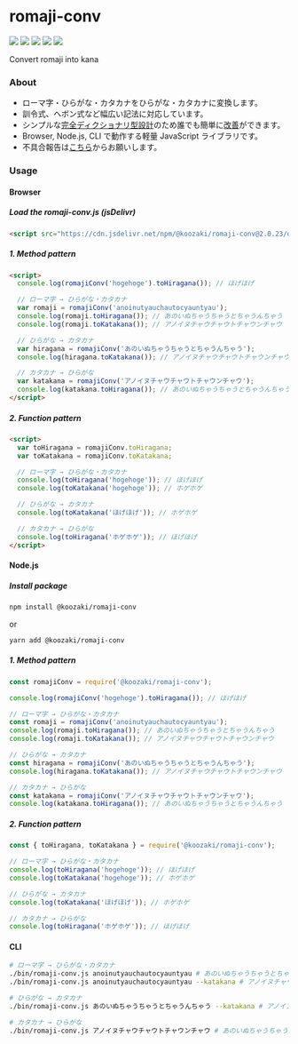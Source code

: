 # romaji-conv

[![](https://github.com/koozaki/romaji-conv/workflows/Node.js%20Package/badge.svg)](https://github.com/koozaki/romaji-conv/actions?query=workflow%3A%22Node.js+Package%22)
[![](https://img.shields.io/github/v/release/koozaki/romaji-conv?style=flat-square)](https://github.com/koozaki/romaji-conv/releases)
[![](https://img.shields.io/npm/v/@koozaki/romaji-conv?style=flat-square)](https://www.npmjs.com/package/@koozaki/romaji-conv)
[![](https://data.jsdelivr.com/v1/package/npm/@koozaki/romaji-conv/badge)](https://www.jsdelivr.com/package/npm/@koozaki/romaji-conv)
[![](https://img.shields.io/npm/l/@koozaki/romaji-conv?style=flat-square)](https://github.com/koozaki/romaji-conv/blob/master/LICENSE)

Convert romaji into kana

### About

- ローマ字・ひらがな・カタカナをひらがな・カタカナに変換します。
- 訓令式、ヘボン式など幅広い記法に対応しています。
- シンプルな[完全ディクショナリ型設計](https://github.com/koozaki/romaji-conv/blob/master/lib/map/)のため誰でも簡単に[改善](https://github.com/koozaki/romaji-conv/pulls)ができます。
- Browser, Node.js, CLI で動作する軽量 JavaScript ライブラリです。
- 不具合報告は[こちら](https://github.com/koozaki/romaji-conv/issues/new?assignees=koozaki&labels=bug&template=bug_report.md)からお願いします。

### Usage

#### Browser

##### Load the romaji-conv.js (jsDelivr)

```html
<script src="https://cdn.jsdelivr.net/npm/@koozaki/romaji-conv@2.0.23/dist/romaji-conv.js"></script>
```

##### 1. Method pattern

```html
<script>
  console.log(romajiConv('hogehoge').toHiragana()); // ほげほげ

  // ローマ字 → ひらがな・カタカナ
  var romaji = romajiConv('anoinutyauchautocyauntyau');
  console.log(romaji.toHiragana()); // あのいぬちゃうちゃうとちゃうんちゃう
  console.log(romaji.toKatakana()); // アノイヌチャウチャウトチャウンチャウ

  // ひらがな → カタカナ
  var hiragana = romajiConv('あのいぬちゃうちゃうとちゃうんちゃう');
  console.log(hiragana.toKatakana()); // アノイヌチャウチャウトチャウンチャウ

  // カタカナ → ひらがな
  var katakana = romajiConv('アノイヌチャウチャウトチャウンチャウ');
  console.log(katakana.toHiragana()); // あのいぬちゃうちゃうとちゃうんちゃう
</script>
```

##### 2. Function pattern

```html
<script>
  var toHiragana = romajiConv.toHiragana;
  var toKatakana = romajiConv.toKatakana;

  // ローマ字 → ひらがな・カタカナ
  console.log(toHiragana('hogehoge')); // ほげほげ
  console.log(toKatakana('hogehoge')); // ホゲホゲ

  // ひらがな → カタカナ
  console.log(toKatakana('ほげほげ')); // ホゲホゲ

  // カタカナ → ひらがな
  console.log(toHiragana('ホゲホゲ')); // ほげほげ
</script>
```

#### Node.js

##### Install package

```sh
npm install @koozaki/romaji-conv
```

or

```sh
yarn add @koozaki/romaji-conv
```

##### 1. Method pattern

```javascript
const romajiConv = require('@koozaki/romaji-conv');

console.log(romajiConv('hogehoge').toHiragana()); // ほげほげ

// ローマ字 → ひらがな・カタカナ
const romaji = romajiConv('anoinutyauchautocyauntyau');
console.log(romaji.toHiragana()); // あのいぬちゃうちゃうとちゃうんちゃう
console.log(romaji.toKatakana()); // アノイヌチャウチャウトチャウンチャウ

// ひらがな → カタカナ
const hiragana = romajiConv('あのいぬちゃうちゃうとちゃうんちゃう');
console.log(hiragana.toKatakana()); // アノイヌチャウチャウトチャウンチャウ

// カタカナ → ひらがな
const katakana = romajiConv('アノイヌチャウチャウトチャウンチャウ');
console.log(katakana.toHiragana()); // あのいぬちゃうちゃうとちゃうんちゃう
```

##### 2. Function pattern

```javascript
const { toHiragana, toKatakana } = require('@koozaki/romaji-conv');

// ローマ字 → ひらがな・カタカナ
console.log(toHiragana('hogehoge')); // ほげほげ
console.log(toKatakana('hogehoge')); // ホゲホゲ

// ひらがな → カタカナ
console.log(toKatakana('ほげほげ')); // ホゲホゲ

// カタカナ → ひらがな
console.log(toHiragana('ホゲホゲ')); // ほげほげ
```

#### CLI

```sh
# ローマ字 → ひらがな・カタカナ
./bin/romaji-conv.js anoinutyauchautocyauntyau # あのいぬちゃうちゃうとちゃうんちゃう
./bin/romaji-conv.js anoinutyauchautocyauntyau --katakana # アノイヌチャウチャウトチャウンチャウ

# ひらがな → カタカナ
./bin/romaji-conv.js あのいぬちゃうちゃうとちゃうんちゃう --katakana # アノイヌチャウチャウトチャウンチャウ

# カタカナ → ひらがな
./bin/romaji-conv.js アノイヌチャウチャウトチャウンチャウ # あのいぬちゃうちゃうとちゃうんちゃう
```
